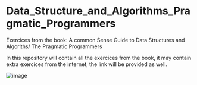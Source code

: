 # Data_Structure_and_Algorithms_Pragmatic_Programmers
Exercices from the book: A common Sense Guide to Data Structures and Algoriths/ The Pragmatic Programmers

In this repository will contain all the exercices from the book, it may contain extra exercices from the internet, the link will be provided as well.

![image](https://user-images.githubusercontent.com/66384782/139516526-e5c53f54-715a-463e-b25b-1c7c77e75f3e.png)

